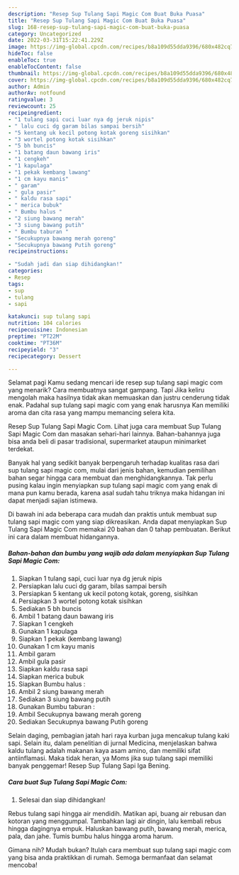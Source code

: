 ```yaml
---
description: "Resep Sup Tulang Sapi Magic Com Buat Buka Puasa"
title: "Resep Sup Tulang Sapi Magic Com Buat Buka Puasa"
slug: 168-resep-sup-tulang-sapi-magic-com-buat-buka-puasa
category: Uncategorized
date: 2022-03-31T15:22:41.229Z
image: https://img-global.cpcdn.com/recipes/b8a109d55dda9396/680x482cq70/sup-tulang-sapi-magic-com-foto-resep-utama.jpg
hideToc: false
enableToc: true
enableTocContent: false
thumbnail: https://img-global.cpcdn.com/recipes/b8a109d55dda9396/680x482cq70/sup-tulang-sapi-magic-com-foto-resep-utama.jpg
cover: https://img-global.cpcdn.com/recipes/b8a109d55dda9396/680x482cq70/sup-tulang-sapi-magic-com-foto-resep-utama.jpg
author: Admin
authorAv: notfound
ratingvalue: 3
reviewcount: 25
recipeingredient:
- "1 tulang sapi cuci luar nya dg jeruk nipis"
- " lalu cuci dg garam bilas sampai bersih"
- "5 kentang uk kecil potong kotak goreng sisihkan"
- "3 wortel potong kotak sisihkan"
- "5 bh buncis"
- "1 batang daun bawang iris"
- "1 cengkeh"
- "1 kapulaga"
- "1 pekak kembang lawang"
- "1 cm kayu manis"
- " garam"
- " gula pasir"
- " kaldu rasa sapi"
- " merica bubuk"
- " Bumbu halus "
- "2 siung bawang merah"
- "3 siung bawang putih"
- " Bumbu taburan "
- "Secukupnya bawang merah goreng"
- "Secukupnya bawang Putih goreng"
recipeinstructions:

- "Sudah jadi dan siap dihidangkan!"
categories:
- Resep
tags:
- sup
- tulang
- sapi

katakunci: sup tulang sapi 
nutrition: 104 calories
recipecuisine: Indonesian
preptime: "PT22M"
cooktime: "PT36M"
recipeyield: "3"
recipecategory: Dessert

---
```



Selamat pagi Kamu sedang mencari ide resep sup tulang sapi magic com yang menarik? Cara membuatnya sangat gampang. Tapi Jika keliru mengolah maka hasilnya tidak akan memuaskan dan justru cenderung tidak enak. Padahal sup tulang sapi magic com yang enak harusnya Kan memiliki aroma dan cita rasa yang mampu memancing selera kita.


Resep Sup Tulang Sapi Magic Com. Lihat juga cara membuat Sup Tulang Sapi Magic Com dan masakan sehari-hari lainnya. Bahan-bahannya juga bisa anda beli di pasar tradisional, supermarket ataupun minimarket terdekat.

Banyak hal yang sedikit banyak berpengaruh terhadap kualitas rasa dari sup tulang sapi magic com, mulai dari jenis bahan, kemudian pemilihan bahan segar hingga cara membuat dan menghidangkannya. Tak perlu pusing kalau ingin menyiapkan sup tulang sapi magic com yang enak di mana pun kamu berada, karena asal sudah tahu triknya maka hidangan ini dapat menjadi sajian istimewa.


Di bawah ini ada beberapa cara mudah dan praktis untuk membuat sup tulang sapi magic com yang siap dikreasikan. Anda dapat menyiapkan Sup Tulang Sapi Magic Com memakai 20 bahan dan 0 tahap pembuatan. Berikut ini cara dalam membuat hidangannya.

<!--inarticleads1-->

##### Bahan-bahan dan bumbu yang wajib ada dalam menyiapkan Sup Tulang Sapi Magic Com:

1. Siapkan 1 tulang sapi, cuci luar nya dg jeruk nipis
1. Persiapkan  lalu cuci dg garam, bilas sampai bersih
1. Persiapkan 5 kentang uk kecil potong kotak, goreng, sisihkan
1. Persiapkan 3 wortel potong kotak sisihkan
1. Sediakan 5 bh buncis
1. Ambil 1 batang daun bawang iris
1. Siapkan 1 cengkeh
1. Gunakan 1 kapulaga
1. Siapkan 1 pekak (kembang lawang)
1. Gunakan 1 cm kayu manis
1. Ambil  garam
1. Ambil  gula pasir
1. Siapkan  kaldu rasa sapi
1. Siapkan  merica bubuk
1. Siapkan  Bumbu halus :
1. Ambil 2 siung bawang merah
1. Sediakan 3 siung bawang putih
1. Gunakan  Bumbu taburan :
1. Ambil Secukupnya bawang merah goreng
1. Sediakan Secukupnya bawang Putih goreng


Selain daging, pembagian jatah hari raya kurban juga mencakup tulang kaki sapi. Selain itu, dalam penelitian di jurnal Medicina, menjelaskan bahwa kaldu tulang adalah makanan kaya asam amino, dan memiliki sifat antiinflamasi. Maka tidak heran, ya Moms jika sup tulang sapi memiliki banyak penggemar! Resep Sup Tulang Sapi Iga Bening. 

<!--inarticleads2-->

##### Cara buat Sup Tulang Sapi Magic Com:


1. Selesai dan siap dihidangkan!

Rebus tulang sapi hingga air mendidih. Matikan api, buang air rebusan dan kotoran yang menggumpal. Tambahkan lagi air dingin, lalu kembali rebus hingga dagingnya empuk. Haluskan bawang putih, bawang merah, merica, pala, dan jahe. Tumis bumbu halus hingga aroma harum. 

Gimana nih? Mudah bukan? Itulah cara membuat sup tulang sapi magic com yang bisa anda praktikkan di rumah. Semoga bermanfaat dan selamat mencoba!
